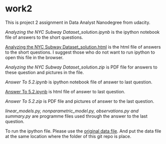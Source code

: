 # work2
This is project 2 assignment in Data Analyst Nanodegree from udacity.

*Analyzing the NYC Subway Dataset_solution.ipynb* is the ipython notebook file of answers to the short questions.

[Analyzing the NYC Subway Dataset_solution.html]() is the html file of answers to the short questions. I suggest those who do not want to run ipython to open this file in the browser.

*Analyzing the NYC Subway Dataset_solution.zip* is PDF file for answers to these question and pictures in the file. 

*Answer To 5.2.ipynb* is ipython notebook file of answer to last question.

[Answer To 5.2.ipynb]() is html file of answer to last question.

*Answer To 5.2.zip* is PDF file and pictures of answer to the last question.

*linear_models.py, nonparametric_model.py, observations.py and summary.py* are programme files used through the answer to the last question.

To run the ipython file. Please use the [original data file](https://www.dropbox.com/s/meyki2wl9xfa7yk/turnstile_data_master_with_weather.csv). And put the data file at the same location where the folder of this git repo is place.
